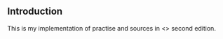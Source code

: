 ## Introduction
This is my implementation of practise and sources in <<Data Structure and Algorithm Analysis in C>> second edition.